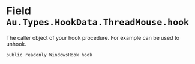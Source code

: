 # Field `Au.Types.HookData.ThreadMouse.hook`

The caller object of your hook procedure. For example can be used to unhook.

```
public readonly WindowsHook hook
```